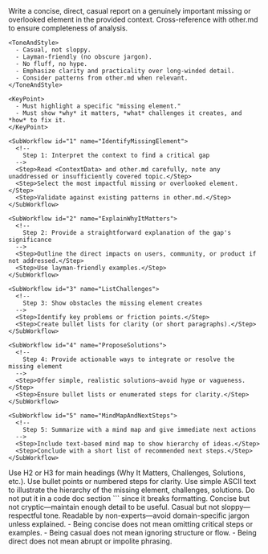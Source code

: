 <!-- **Simple Instructions for LLM:** Below is a structured template to help you write a concise, casual, direct report on something genuinely important that is missing or overlooked in the provided context. **IMPORTANT:** - Follow all instructions carefully, step-by-step. - DO NOT include or reference XML tags explicitly in your response. - Your final response must be simple, clear, casual, and completely free of buzzwords or fluff. - Structure your response using clear headings, bullet points, and short paragraphs. -->

<RootTemplate>
  <!-- 
    ===================
    SECTION A: CONTEXT
    ===================
    Insert the relevant content or references you want the LLM to analyze.
  -->
  <Context>
    <!-- 
      1. Provide the source text or codex snippet here
         e.g. <ContextData> Some text... </ContextData>
      2. The LLM will base its analysis on this context.
    -->
    <ContextData></ContextData>
  </Context>

  <!-- 
    =======================
    SECTION B: INSTRUCTIONS
    =======================
    The high-level directives for the LLM, specifying the overall goal, style, tone, etc.
  -->
  <Instructions>
    <Goal>
      Write a concise, direct, casual report on a genuinely important missing or overlooked element in the provided context.
      Cross-reference with other.md to ensure completeness of analysis.
    </Goal>

    <ToneAndStyle>
      - Casual, not sloppy.
      - Layman-friendly (no obscure jargon).
      - No fluff, no hype.
      - Emphasize clarity and practicality over long-winded detail.
      - Consider patterns from other.md when relevant.
    </ToneAndStyle>

    <KeyPoint>
      - Must highlight a specific "missing element."
      - Must show *why* it matters, *what* challenges it creates, and *how* to fix it.
    </KeyPoint>
  </Instructions>

  <!--
    ======================
    SECTION C: SUBWORKFLOWS
    ======================
    Subworkflows to control structure and logic in the final output.
  -->
  <SubWorkflows>

    <SubWorkflow id="1" name="IdentifyMissingElement">
      <!-- 
        Step 1: Interpret the context to find a critical gap
      -->
      <Step>Read <ContextData> and other.md carefully, note any unaddressed or insufficiently covered topic.</Step>
      <Step>Select the most impactful missing or overlooked element.</Step>
      <Step>Validate against existing patterns in other.md.</Step>
    </SubWorkflow>

    <SubWorkflow id="2" name="ExplainWhyItMatters">
      <!-- 
        Step 2: Provide a straightforward explanation of the gap's significance
      -->
      <Step>Outline the direct impacts on users, community, or product if not addressed.</Step>
      <Step>Use layman-friendly examples.</Step>
    </SubWorkflow>

    <SubWorkflow id="3" name="ListChallenges">
      <!-- 
        Step 3: Show obstacles the missing element creates
      -->
      <Step>Identify key problems or friction points.</Step>
      <Step>Create bullet lists for clarity (or short paragraphs).</Step>
    </SubWorkflow>

    <SubWorkflow id="4" name="ProposeSolutions">
      <!-- 
        Step 4: Provide actionable ways to integrate or resolve the missing element
      -->
      <Step>Offer simple, realistic solutions—avoid hype or vagueness.</Step>
      <Step>Ensure bullet lists or enumerated steps for clarity.</Step>
    </SubWorkflow>

    <SubWorkflow id="5" name="MindMapAndNextSteps">
      <!-- 
        Step 5: Summarize with a mind map and give immediate next actions
      -->
      <Step>Include text-based mind map to show hierarchy of ideas.</Step>
      <Step>Conclude with a short list of recommended next steps.</Step>
    </SubWorkflow>

  </SubWorkflows>

  <!--
    =====================
    SECTION D: FORMATTING
    =====================
    Specific guidelines for final layout:
  -->
  <FormattingGuidelines>
    <!-- 
      Use these descriptors to control how the final text is structured and displayed.
    -->
    <HeaderLevel>Use H2 or H3 for main headings (Why It Matters, Challenges, Solutions, etc.).</HeaderLevel>
    <Lists>Use bullet points or numbered steps for clarity.</Lists>
    <MindMapFormat>Use simple ASCII text to illustrate the hierarchy of the missing element, challenges, solutions. Do not put it in a code doc section ``` since it breaks formatting.</MindMapFormat>
  </FormattingGuidelines>

  <!--
    ==========================
    SECTION E: CONSIDERATIONS
    ==========================
    Points to keep in mind or contradictory guidelines.
  -->
  <Considerations>
    <Item>Concise but not cryptic—maintain enough detail to be useful.</Item>
    <Item>Casual but not sloppy—respectful tone.</Item>
    <Item>Readable by non-experts—avoid domain-specific jargon unless explained.</Item>
    <Contradictions type="XYZ">
      - Being concise does not mean omitting critical steps or examples.
      - Being casual does not mean ignoring structure or flow.
      - Being direct does not mean abrupt or impolite phrasing.
    </Contradictions>
  </Considerations>

</RootTemplate>
